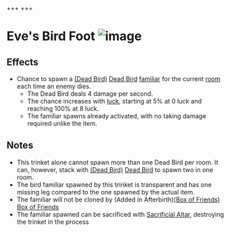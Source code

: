 +++
+++

 # Eve's Bird Foot ![image](/image/Eve%27s_Bird_Foot.png) 

Effects
---------


* Chance to spawn a [(Dead Bird)](/wiki/Dead_Bird "Dead Bird") [Dead Bird](/wiki/Dead_Bird "Dead Bird") [familiar](/wiki/Familiar "Familiar") for the current [room](/wiki/Rooms "Rooms") each time an enemy dies.
	+ The Dead Bird deals 4 damage per second.
	+ The chance increases with [luck](/wiki/Luck "Luck"), starting at 5% at 0 luck and reaching 100% at 8 luck.
	+ The familiar spawns already activated, with no taking damage required unlike the item.


Notes
-------


* This trinket alone cannot spawn more than one Dead Bird per room. It can, however, stack with [(Dead Bird)](/wiki/Dead_Bird "Dead Bird") [Dead Bird](/wiki/Dead_Bird "Dead Bird") to spawn two in one room.
* The bird familiar spawned by this trinket is transparent and has one missing leg compared to the one spawned by the actual item.
* The familiar will not be cloned by (Added in Afterbirth)[(Box of Friends)](/wiki/Box_of_Friends "Box of Friends") [Box of Friends](/wiki/Box_of_Friends "Box of Friends")
* The familiar spawned can be sacrificed with [Sacrificial Altar](/wiki/Sacrificial_Altar "Sacrificial Altar"), destroying the trinket in the process



